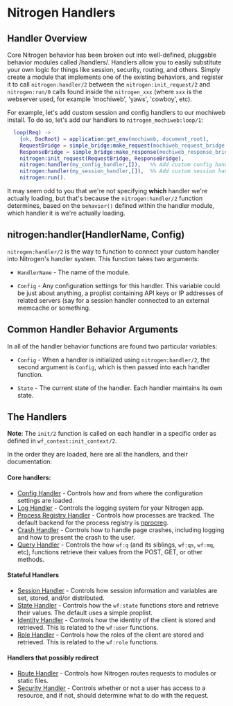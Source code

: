 
# Nitrogen Handlers

## Handler Overview

Core Nitrogen behavior has been broken out into well-defined, pluggable 
behavior modules called /handlers/. Handlers allow you to easily substitute
your own logic for things like session, security, routing, and others. Simply
create a module that implements one of the existing behaviors, and register it
to call `nitrogen:handler/2` between the `nitrogen:init_request/2` and
`nitrogen:run/0` calls found inside the `nitrogen_xxx` (where `xxx` is the
webserver used, for example 'mochiweb', 'yaws', 'cowboy', etc).

For example, let's add custom session and config handlers to our mochiweb
install. To do so, let's add our handlers to  `nitrogen_mochiweb:loop/1`:

```erlang
  loop(Req) ->
    {ok, DocRoot} = application:get_env(mochiweb, document_root),
    RequestBridge = simple_bridge:make_request(mochiweb_request_bridge, Req),
    ResponseBridge = simple_bridge:make_response(mochiweb_response_bridge, {Req, DocRoot}),
    nitrogen:init_request(RequestBridge, ResponseBridge),
    nitrogen:handler(my_config_handler,[]),   %% Add custom config handler
    nitrogen:handler(my_session_handler,[]),  %% Add custom session handler
    nitrogen:run().

```

It may seem odd to you that we're not specifying **which** handler we're actually
loading, but that's because the `nitrogen:handler/2` function determines,
based on the `behavior()` defined within the handler module, which handler it
is we're actually loading.

## nitrogen:handler(HandlerName, Config)

`nitrogen:handler/2` is the way to function to connect your custom handler into
Nitrogen's handler system. This function takes two arguments:

 *  `HandlerName` - The name of the module.

 *  `Config` - Any configuration settings for this handler. This variable
      could be just about anything, a proplist containing API keys or IP
      addresses of related servers (say for a session handler connected to
      an external memcache or something.

## Common Handler Behavior Arguments

In all of the handler behavior functions are found two particular variables:

 *  `Config` - When a handler is initialized using `nitrogen:handler/2`, the
      second argument is `Config`, which is then passed into each handler
      function.

 *  `State` - The current state of the handler. Each handler maintains its own
      state.

## The Handlers

  **Note**: The `init/2` function is called on each handler in a specific order
  as defined in `wf_context:init_context/2`.

  In the order they are loaded, here are all the handlers, and their
  documentation:

#### Core handlers:
 *  [Config Handler](handler_config.md) - Controls how and from where the
    configuration settings are loaded.
 *  [Log Handler](log.md) - Controls the logging system for your
    Nitrogen app.
 *  [Process Registry Handler](process_registry.md) - Controls
    how processes are tracked. The default backend for the process registry
    is [nprocreg](https://github.com/nitrogen/nprocreg).
 *  [Crash Handler](crash.md) - Controls how to handle page
    crashes, including logging and how to present the crash to the user.
 *  [Query Handler](query.md) - Controls the how `wf:q` (and its
    siblings, `wf:qs`, `wf:mq`, etc), functions retrieve their values from the
    POST, GET, or other methods.

#### Stateful Handlers
 *  [Session Handler](session.md) - Controls how session
    information and variables are set, stored, and/or distributed.
 *  [State Handler](state.md) - Controls how the `wf:state`
    functions store and retrieve their values. The default uses a simple
    proplist.
 *  [Identity Handler](identity.md) - Controls how the identity
    of the client is stored and retrieved. This is related to the `wf:user`
    functions.
 *  [Role Handler](role.md) - Controls how the roles of the
    client are stored and retrieved. This is related to the `wf:role`
    functions.

#### Handlers that possibly redirect
 *  [Route Handler](route.md) - Controls how Nitrogen routes
    requests to modules or static files.
 *  [Security Handler](security.md) - Controls whether or not a user
    has access to a resource, and if not, should determine what to do with
    the request.
